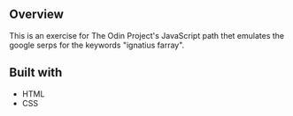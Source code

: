 ## Overview
This is an exercise for The Odin Project's JavaScript path thet emulates the google serps for the keywords "ignatius farray".

## Built with
  - HTML
  - CSS
